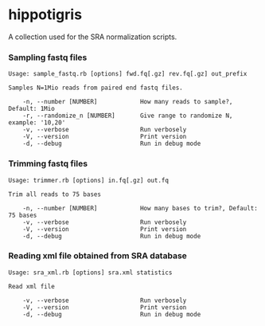 hippotigris
===========

A collection used for the SRA normalization scripts.

### Sampling fastq files

    Usage: sample_fastq.rb [options] fwd.fq[.gz] rev.fq[.gz] out_prefix

    Samples N=1Mio reads from paired end fastq files.

        -n, --number [NUMBER]            How many reads to sample?, Default: 1Mio
        -r, --randomize_n [NUMBER]       Give range to randomize N, example: '10,20'
        -v, --verbose                    Run verbosely
        -V, --version                    Print version
        -d, --debug                      Run in debug mode


### Trimming fastq files

    Usage: trimmer.rb [options] in.fq[.gz] out.fq

    Trim all reads to 75 bases

        -n, --number [NUMBER]            How many bases to trim?, Default: 75 bases
        -v, --verbose                    Run verbosely
        -V, --version                    Print version
        -d, --debug                      Run in debug mode


### Reading xml file obtained from SRA database

    Usage: sra_xml.rb [options] sra.xml statistics

    Read xml file

        -v, --verbose                    Run verbosely
        -V, --version                    Print version
        -d, --debug                      Run in debug mode
